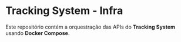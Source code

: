 # Tracking System - Infra

Este repositório contém a orquestração das APIs do **Tracking System** usando **Docker Compose**.

